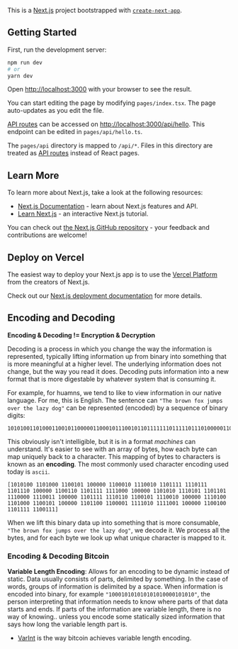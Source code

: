This is a [Next.js](https://nextjs.org/) project bootstrapped with [`create-next-app`](https://github.com/vercel/next.js/tree/canary/packages/create-next-app).

## Getting Started

First, run the development server:

```bash
npm run dev
# or
yarn dev
```

Open [http://localhost:3000](http://localhost:3000) with your browser to see the result.

You can start editing the page by modifying `pages/index.tsx`. The page auto-updates as you edit the file.

[API routes](https://nextjs.org/docs/api-routes/introduction) can be accessed on [http://localhost:3000/api/hello](http://localhost:3000/api/hello). This endpoint can be edited in `pages/api/hello.ts`.

The `pages/api` directory is mapped to `/api/*`. Files in this directory are treated as [API routes](https://nextjs.org/docs/api-routes/introduction) instead of React pages.

## Learn More

To learn more about Next.js, take a look at the following resources:

- [Next.js Documentation](https://nextjs.org/docs) - learn about Next.js features and API.
- [Learn Next.js](https://nextjs.org/learn) - an interactive Next.js tutorial.

You can check out [the Next.js GitHub repository](https://github.com/vercel/next.js/) - your feedback and contributions are welcome!

## Deploy on Vercel

The easiest way to deploy your Next.js app is to use the [Vercel Platform](https://vercel.com/new?utm_medium=default-template&filter=next.js&utm_source=create-next-app&utm_campaign=create-next-app-readme) from the creators of Next.js.

Check out our [Next.js deployment documentation](https://nextjs.org/docs/deployment) for more details.


## Encoding and Decoding

**Encoding & Decoding != Encryption & Decryption**

Decoding is a process in which you change the way the information is represented, typically lifting information up from binary into something that is more meaningful at a higher level. The underlying information does not change, but the way you read it does. Decoding puts information into a new format that is more digestable by whatever system that is consuming it.

For example, for huamns, we tend to like to view information in our native language. For me, this is English.
The sentence can `"The brown fox jumps over the lazy dog"` can be represented (encoded) by a sequence of binary digits:
```
101010011010001100101100000110001011100101101111111011111011101000001100110110111111110001000001101010111010111011011110000111001110000011011111110110110010111100101000001110100110100011001011000001101100110000111110101111001100000110010011011111100111
```
This obviously isn't intelligible, but it is in a format *machines* can understand. It's easier to see with an array of bytes, how each byte can map uniquely back to a character. This mapping of bytes to characters is known as an **encoding**. The most commonly used character encoding used today is `ascii`.

```
[1010100 1101000 1100101 100000 1100010 1110010 1101111 1110111 1101110 100000 1100110 1101111 1111000 100000 1101010 1110101 1101101 1110000 1110011 100000 1101111 1110110 1100101 1110010 100000 1110100 1101000 1100101 100000 1101100 1100001 1111010 1111001 100000 1100100 1101111 1100111]
```

When we lift this binary data up into something that is more consumable, `"The brown fox jumps over the lazy dog"`, we decode it. We process all the bytes, and for each byte we look up what unique character is mapped to it.

### Encoding & Decoding Bitcoin

**Variable Length Encoding**: Allows for an encoding to be dynamic instead of static. Data usually consists of parts, delimited by something. In the case of words, groups of information is delimited by a space. When information is encoded into binary, for example `"100010101010101010000101010"`, the person interpreting that information needs to know where parts of that data starts and ends. If parts of the information are variable length, there is no way of knowing.. unless you encode some statically sized information that says how long the variable length part is.
- [VarInt](https://learnmeabitcoin.com/technical/varint) is the way bitcoin achieves variable length encoding.



